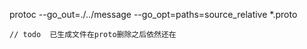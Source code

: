 protoc --go_out=./../message --go_opt=paths=source_relative *.proto

````
// todo  已生成文件在proto删除之后依然还在
